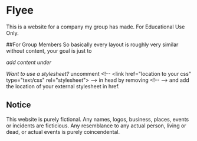 # Flyee
This is a website for a company my group has made.
For Educational Use Only.

##For Group Members
So basically every layout is roughly very similar without content, your goal is just to 

*add content under <!-- Enter your content here ↓-->* 

*Want to use a stylesheet?*
uncomment &lt;!-- &lt;link href="location to your css" type="text/css" rel="stylesheet"&gt; --&gt;  in head by removing  &lt;!-- --&gt; and add the location of your external stylesheet in href.


## Notice
This website is purely fictional.
Any names, logos, business, places, events or incidents are ficticious.
Any resemblance to any actual person, living or dead, or actual events is purely coincendental.


